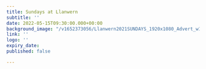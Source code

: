 ```yaml
---
title: Sundays at Llanwern
subtitle: ''
date: 2022-05-15T09:30:00.000+00:00
background_image: "/v1652373056/Llanwern2021SUNDAYS_1920x1080_Advert_w1q2es.jpg"
link: ''
logo: ''
expiry_date: 
published: false

---
```

